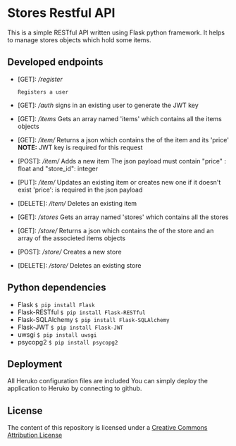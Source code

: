 # Stores Restful API
This is a simple RESTful API written using Flask python framework.
It helps to manage stores objects which hold some items.
## Developed endpoints
* \[GET\]: _/register_

      Registers a user

* \[GET\]: _/auth_
signs in an existing user to generate the JWT key

* \[GET\]: _/items_
Gets an array named 'items' which contains all the items objects

* \[GET\]: _/item/<name>_
Returns a json which contains the <name> of the item and its 'price'
**NOTE:** JWT key is required for this request

* \[POST\]: _/item/<name>_
Adds a new item
The json payload must contain "price" : float and "store_id": integer

* \[PUT\]: _/item/<name>_
Updates an existing item or creates new one if it doesn't exist
'price': <float> is required in the json payload

* \[DELETE\]: _/item/<name>_
Deletes an existing item

* \[GET\]: _/stores_
Gets an array named 'stores' which contains all the stores

* \[GET\]: _/store/<name>_
Returns a json which contains the <name> of the store and an array of the associeted items objects

* \[POST\]: _/store/<name>_
Creates a new store

* \[DELETE\]: _/store/<name>_
Deletes an existing store

## Python dependencies
* Flask
`$ pip install Flask`
* Flask-RESTful
`$ pip install Flask-RESTful`
* Flask-SQLAlchemy
`$ pip install Flask-SQLAlchemy`
* Flask-JWT
`$ pip install Flask-JWT`
* uwsgi
`$ pip install uwsgi`
* psycopg2
`$ pip install psycopg2`

## Deployment
All Heruko configuration files are included
You can simply deploy the application to Heruko by connecting to github.
## License
The content of this repository is licensed under a [Creative Commons Attribution License](https://creativecommons.org/licenses/by/3.0/us/)
